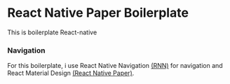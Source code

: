 
# React Native Paper Boilerplate 

This is boilerplate React-native 

### Navigation

For this boilerplate, i use React Native Navigation [(RNN)](https://wix.github.io/react-native-navigation/docs/before-you-start/) for navigation and React Material Design [(React Native Paper)](https://callstack.github.io/react-native-paper/).

